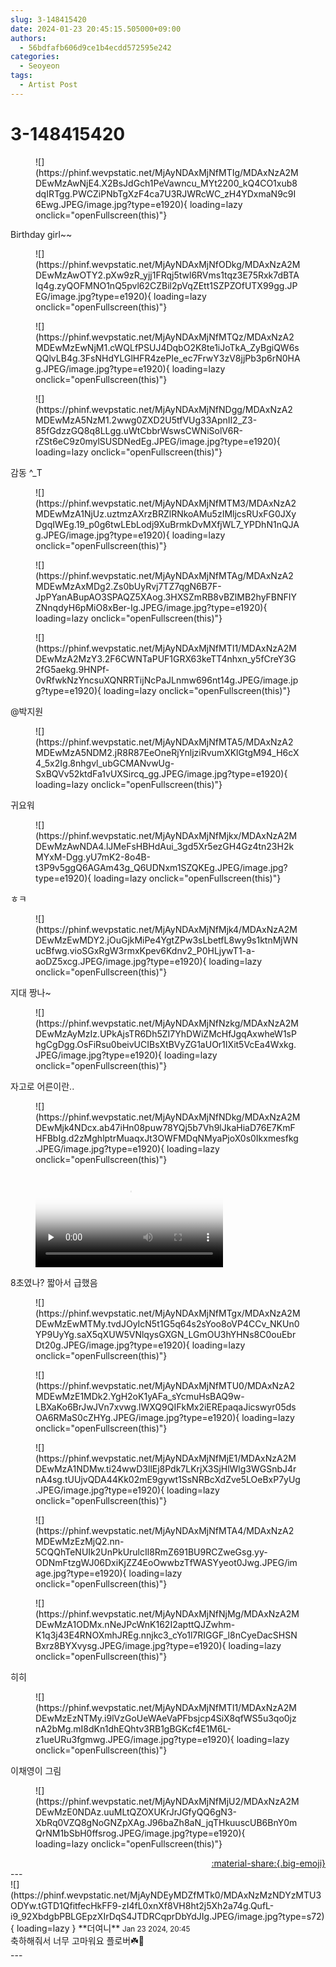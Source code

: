 ```yaml
---
slug: 3-148415420
date: 2024-01-23 20:45:15.505000+09:00
authors:
  - 56bdfafb606d9ce1b4ecdd572595e242
categories:
  - Seoyeon
tags:
  - Artist Post
---
```


# 3-148415420

<div class="post-container" markdown="1">
<div class="content-container md-sidebar__scrollwrap" markdown="1">


<figure markdown="1">
![](https://phinf.wevpstatic.net/MjAyNDAxMjNfMTIg/MDAxNzA2MDEwMzAwNjE4.X2BsJdGch1PeVawncu_MYt2200_kQ4CO1xub8dqIRTgg.PWCZiPNbTgXzF4ca7U3RJWRcWC_zH4YDxmaN9c9I6Ewg.JPEG/image.jpg?type=e1920){ loading=lazy onclick="openFullscreen(this)"}
</figure>
Birthday girl~~
<figure markdown="1">
![](https://phinf.wevpstatic.net/MjAyNDAxMjNfODkg/MDAxNzA2MDEwMzAwOTY2.pXw9zR_yjj1FRqj5twl6RVms1tqz3E75Rxk7dBTAIq4g.zyQOFMNO1nQ5pvl62CZBil2pVqZEtt1SZPZOfUTX99gg.JPEG/image.jpg?type=e1920){ loading=lazy onclick="openFullscreen(this)"}
</figure>

<figure markdown="1">
![](https://phinf.wevpstatic.net/MjAyNDAxMjNfMTQz/MDAxNzA2MDEwMzEwNjM1.cWQLfPSUJ4DqbO2K8te1iJoTkA_ZyBgiQW6sQQlvLB4g.3FsNHdYLGlHFR4zePIe_ec7FrwY3zV8jjPb3p6rN0HAg.JPEG/image.jpg?type=e1920){ loading=lazy onclick="openFullscreen(this)"}
</figure>

<figure markdown="1">
![](https://phinf.wevpstatic.net/MjAyNDAxMjNfNDgg/MDAxNzA2MDEwMzA5NzM1.2wwg0ZXD2U5tfVUg33ApnII2_Z3-85fGdzzGQ8q8LLgg.uWtCbbrWswsCWNiSolV6R-rZSt6eC9z0mylSUSDNedEg.JPEG/image.jpg?type=e1920){ loading=lazy onclick="openFullscreen(this)"}
</figure>
감동 ^_T
<figure markdown="1">
![](https://phinf.wevpstatic.net/MjAyNDAxMjNfMTM3/MDAxNzA2MDEwMzA1NjUz.uztmzAXrzBRZlRNkoAMu5zIMljcsRUxFG0JXyDgqIWEg.19_p0g6twLEbLodj9XuBrmkDvMXfjWL7_YPDhN1nQJAg.JPEG/image.jpg?type=e1920){ loading=lazy onclick="openFullscreen(this)"}
</figure>

<figure markdown="1">
![](https://phinf.wevpstatic.net/MjAyNDAxMjNfMTAg/MDAxNzA2MDEwMzAxMDg2.Zs0bUyRvj7TZ7qgN6B7F-JpPYanABupAO3SPAQZ5XAog.3HXSZmRB8vBZlMB2hyFBNFIYZNnqdyH6pMiO8xBer-Ig.JPEG/image.jpg?type=e1920){ loading=lazy onclick="openFullscreen(this)"}
</figure>

<figure markdown="1">
![](https://phinf.wevpstatic.net/MjAyNDAxMjNfMTI1/MDAxNzA2MDEwMzA2MzY3.2F6CWNTaPUF1GRX63keTT4nhxn_y5fCreY3G2fG5aekg.9HNPf-0vRfwkNzYncsuXQNRRTijNcPaJLnmw696nt14g.JPEG/image.jpg?type=e1920){ loading=lazy onclick="openFullscreen(this)"}
</figure>
@박지원
<figure markdown="1">
![](https://phinf.wevpstatic.net/MjAyNDAxMjNfMTA5/MDAxNzA2MDEwMzA5NDM2.jR8R87EeOneRjYnljziRvumXKlGtgM94_H6cX4_5x2Ig.8nhgvl_ubGCMANvwUg-SxBQVv52ktdFa1vUXSircq_gg.JPEG/image.jpg?type=e1920){ loading=lazy onclick="openFullscreen(this)"}
</figure>
귀요워
<figure markdown="1">
![](https://phinf.wevpstatic.net/MjAyNDAxMjNfMjkx/MDAxNzA2MDEwMzAwNDA4.lJMeFsHBHdAui_3gd5Xr5ezGH4Gz4tn23H2kMYxM-Dgg.yU7mK2-8o4B-t3P9v5ggQ6AGAm43g_Q6UDNxm1SZQKEg.JPEG/image.jpg?type=e1920){ loading=lazy onclick="openFullscreen(this)"}
</figure>
ㅎㅋ
<figure markdown="1">
![](https://phinf.wevpstatic.net/MjAyNDAxMjNfMjk4/MDAxNzA2MDEwMzEwMDY2.jOuGjkMiPe4YgtZPw3sLbetfL8wy9s1ktnMjWNucBfwg.vioSGxRgW3rmxKpev6Kdnv2_P0HLjywT1-a-aoDZ5xcg.JPEG/image.jpg?type=e1920){ loading=lazy onclick="openFullscreen(this)"}
</figure>
지대 짱나~
<figure markdown="1">
![](https://phinf.wevpstatic.net/MjAyNDAxMjNfNzkg/MDAxNzA2MDEwMzAyMzIz.UPkAjsTR6Dh5ZI7YhDWiZMcHfJgqAxwheW1sPhgCgDgg.OsFiRsu0beivUCIBsXtBVyZG1aUOr1IXit5VcEa4Wxkg.JPEG/image.jpg?type=e1920){ loading=lazy onclick="openFullscreen(this)"}
</figure>
자고로 어른이란..
<figure markdown="1">
![](https://phinf.wevpstatic.net/MjAyNDAxMjNfNDkg/MDAxNzA2MDEwMjk4NDcx.ab47iHn08puw78YQj5b7Vh9lJkaHiaD76E7KmFHFBbIg.d2zMghlptrMuaqxJt3OWFMDqNMyaPjoX0s0Ikxmesfkg.JPEG/image.jpg?type=e1920){ loading=lazy onclick="openFullscreen(this)"}
</figure>


<figure markdown="1">
<video controls="controls" preload="none" poster="/assets/videos/weverse_4-1155070-thumb.jpg">
<source src="/assets/videos/weverse_4-1155070.mp4#t=1" type="video/mp4">
Your browser does not support the video tag.
</video>
</figure>
8초였나? 짧아서 급했음
<figure markdown="1">
![](https://phinf.wevpstatic.net/MjAyNDAxMjNfMTgx/MDAxNzA2MDEwMzEwMTMy.tvdJOyIcN5t1G5q64s2sYoo8oVP4CCv_NKUn0YP9UyYg.saX5qXUW5VNlqysGXGN_LGmOU3hYHNs8C0ouEbrDt20g.JPEG/image.jpg?type=e1920){ loading=lazy onclick="openFullscreen(this)"}
</figure>

<figure markdown="1">
![](https://phinf.wevpstatic.net/MjAyNDAxMjNfMTU0/MDAxNzA2MDEwMzE1MDk2.YgH2oK1yAFa_sYcmuHsBAQ9w-LBXaKo6BrJwJVn7xvwg.lWXQ9QIFkMx2iEREpaqaJicswyr05dsOA6RMaS0cZHYg.JPEG/image.jpg?type=e1920){ loading=lazy onclick="openFullscreen(this)"}
</figure>

<figure markdown="1">
![](https://phinf.wevpstatic.net/MjAyNDAxMjNfMjE1/MDAxNzA2MDEwMzA1NDMw.ti24wwD3llEj8Pdk7LKrjX3SjHlWlg3WGSnbJ4rnA4sg.tUUjvQDA44Kk02mE9gywt1SsNRBcXdZve5LOeBxP7yUg.JPEG/image.jpg?type=e1920){ loading=lazy onclick="openFullscreen(this)"}
</figure>

<figure markdown="1">
![](https://phinf.wevpstatic.net/MjAyNDAxMjNfMTA4/MDAxNzA2MDEwMzEzMjQ2.nn-5CQQhTeNUIk2UnPkUrulcIl8RmZ691BU9RCZweGsg.yy-ODNmFtzgWJ06DxiKjZZ4EoOwwbzTfWASYyeot0Jwg.JPEG/image.jpg?type=e1920){ loading=lazy onclick="openFullscreen(this)"}
</figure>

<figure markdown="1">
![](https://phinf.wevpstatic.net/MjAyNDAxMjNfNjMg/MDAxNzA2MDEwMzA1ODMx.nNeJPcWnK162I2apttQJZwhm-K1q3j43E4RNOXmhJREg.nnjkc3_cYo1l7RIGGF_l8nCyeDacSHSNBxrz8BYXvysg.JPEG/image.jpg?type=e1920){ loading=lazy onclick="openFullscreen(this)"}
</figure>
히히
<figure markdown="1">
![](https://phinf.wevpstatic.net/MjAyNDAxMjNfMTI1/MDAxNzA2MDEwMzEzNTMy.i9lVzGoUeWAeVaPFbsjcp4SiX8qfWS5u3qo0jznA2bMg.mI8dKn1dhEQhtv3RB1gBGKcf4E1M6L-z1ueURu3fgmwg.JPEG/image.jpg?type=e1920){ loading=lazy onclick="openFullscreen(this)"}
</figure>
이채영이 그림
<figure markdown="1">
![](https://phinf.wevpstatic.net/MjAyNDAxMjNfMjU2/MDAxNzA2MDEwMzE0NDAz.uuMLtQZOXUKrJrJGfyQQ6gN3-XbRq0VZQ8gNoGNZpXAg.J96baZh8aN_jqTHkuuscUB6BnY0mQrNM1bSbH0ffsrog.JPEG/image.jpg?type=e1920){ loading=lazy onclick="openFullscreen(this)"}
</figure>


</div>
</div>

<div style="text-align: right;" markdown="1">
<a href="https://weverse.io/fromis9/artist/3-148415420" style="text-align: right;">:material-share:{.big-emoji}</a>
</div>
---

<div class="comments-container md-sidebar__scrollwrap" markdown="1">
<div class="comment" markdown="1">
<div class='id-container' markdown="1">
![](https://phinf.wevpstatic.net/MjAyNDEyMDZfMTk0/MDAxNzMzNDYzMTU3ODYw.tGTD1QfitfecHkFF9-zI4fL0xnXf8VH8ht2j5Xh2a74g.QufL-i9_92XbdgbPBLGEpzXIrDqS4JTDRCqprDbYdJIg.JPEG/image.jpg?type=s72){ loading=lazy }
**<span class="artist">더여니</span>** <small>Jan 23 2024, 20:45</small><br>
</div>
<div class='comment-body' markdown="1">
축하해줘서 너무 고마워요 플로버☘️💚
</div>
</div>
</div>
---
